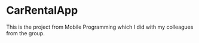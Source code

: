 # CarRentalApp
This is the project from Mobile Programming which I did with my colleagues from the group.
